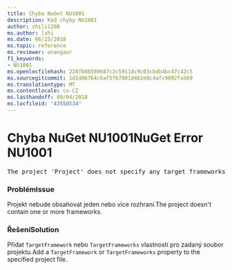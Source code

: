 ```yaml
---
title: Chyba NuGet NU1001
description: Kód chyby NU1001
author: zhili1208
ms.author: lzhi
ms.date: 06/25/2018
ms.topic: reference
ms.reviewer: anangaur
f1_keywords:
- NU1001
ms.openlocfilehash: 228fb08589687c2c5911dc9c03cbdb4bc47c42c5
ms.sourcegitcommit: 1d1406764c6af5fb7801d462e0c4afc9092fa569
ms.translationtype: MT
ms.contentlocale: cs-CZ
ms.lasthandoff: 09/04/2018
ms.locfileid: "43550534"
---
```

# <a name="nuget-error-nu1001"></a><span data-ttu-id="e9e73-103">Chyba NuGet NU1001</span><span class="sxs-lookup"><span data-stu-id="e9e73-103">NuGet Error NU1001</span></span>

<pre>The project 'Project' does not specify any target frameworks in 'ProjectFile'</pre>

### <a name="issue"></a><span data-ttu-id="e9e73-104">Problém</span><span class="sxs-lookup"><span data-stu-id="e9e73-104">Issue</span></span>
<span data-ttu-id="e9e73-105">Projekt nebude obsahovat jeden nebo více rozhraní.</span><span class="sxs-lookup"><span data-stu-id="e9e73-105">The project doesn't contain one or more frameworks.</span></span>

### <a name="solution"></a><span data-ttu-id="e9e73-106">Řešení</span><span class="sxs-lookup"><span data-stu-id="e9e73-106">Solution</span></span>
<span data-ttu-id="e9e73-107">Přidat `TargetFramework` nebo `TargetFrameworks` vlastností pro zadaný soubor projektu.</span><span class="sxs-lookup"><span data-stu-id="e9e73-107">Add a `TargetFramework` or `TargetFrameworks` property to the specified project file.</span></span>
